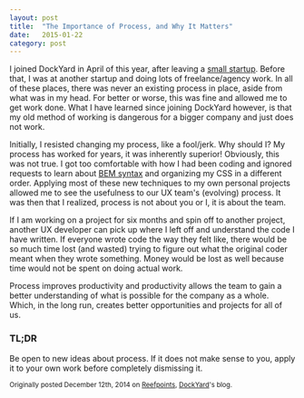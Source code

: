 ```yaml
---
layout: post
title:  "The Importance of Process, and Why It Matters"
date:   2015-01-22
category: post
---
```


I joined DockYard in April of this year, after leaving a [small startup](http://folio.is). Before that, I was at another startup and doing lots of freelance/agency work. In all of these places, there was never an existing process in place, aside from what was in my head. For better or worse, this was fine and allowed me to get work done. What I have learned since joining DockYard however, is that my old method of working is dangerous for a bigger company and just does not work.

Initially, I resisted changing my process, like a fool/jerk. Why should I? My process has worked for years, it was inherently superior! Obviously, this was not true. I got too comfortable with how I had been coding and ignored requests to learn about [BEM syntax](http://csswizardry.com/2013/01/mindbemding-getting-your-head-round-bem-syntax) and organizing my CSS in a different order. Applying most of these new techniques to my own personal projects allowed me to see the usefulness to our UX team's (evolving) process. It was then that I realized, process is not about you or I, it is about the team.

If I am working on a project for six months and spin off to another project, another UX developer can pick up where I left off and understand the code I have written. If everyone wrote code the way they felt like, there would be so much time lost (and wasted) trying to figure out what the original coder meant when they wrote something. Money would be lost as well because time would not be spent on doing actual work.

Process improves productivity and productivity allows the team to gain a better understanding of what is possible for the company as a whole. Which, in the long run, creates better opportunities and projects for all of us.

### TL;DR

Be open to new ideas about process. If it does not make sense to you, apply it to your own work before completely dismissing it.

<small>Originally posted December 12th, 2014 on [Reefpoints](http://reefpoints.dockyard.com/2014/12/12/importance-of-process.html), [DockYard](http://dockyard.com)'s blog.</small>
